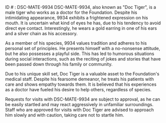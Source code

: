 ID # : DSC-MATE-9934
DSC-MATE-9934, also known as "Doc Tiger", is a male tiger who works as a doctor for the Foundation. Despite his intimidating appearance, 9934 exhibits a frightened expression on his mouth. It is uncertain what kind of eyes he has, due to his tendency to avoid direct eye contact. Interestingly, he wears a gold earring in one of his ears and a silver chain as his accessory.

As a member of his species, 9934 values tradition and adheres to his personal set of principles. He presents himself with a no-nonsense attitude, but he also possesses a playful side. This has led to humorous situations during social interactions, such as the reciting of jokes and stories that have been passed down through his family or community.

Due to his unique skill set, Doc Tiger is a valuable asset to the Foundation's medical staff. Despite his fearsome demeanor, he treats his patients with care and shows empathy towards them. It is believed that his experiences as a doctor have fueled his desire to help others, regardless of species.

Requests for visits with DSC-MATE-9934 are subject to approval, as he can be easily startled and may react aggressively in unfamiliar surroundings. Staff who are approved for visits with Doc Tiger are advised to approach him slowly and with caution, taking care not to startle him.